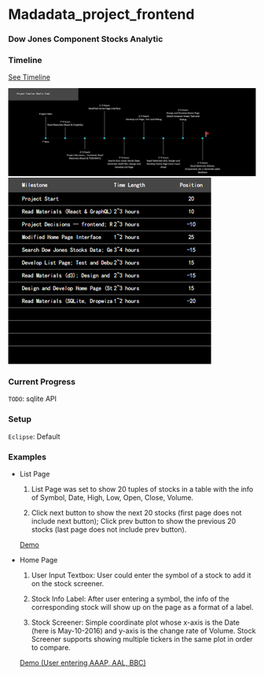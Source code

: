 # Madadata_project_frontend

### Dow Jones Component Stocks Analytic

### Timeline

[See Timeline](https://onedrive.live.com/redir?resid=2A748E6C56A2A5B7!171&authkey=!AI9vtjYleGe5yag&ithint=file%2cxlsx)

![Timeline](https://raw.githubusercontent.com/Tianqi0616/Madadata_project/master/Timeline.PNG)
![Timeline Table](https://github.com/Tianqi0616/Madadata_project/blob/master/Timeline_table.PNG)

### Current Progress

`TODO`: sqlite API

### Setup

`Eclipse`: Default 

### Examples

- List Page

  1) List Page was set to show 20 tuples of stocks in a table with the info of Symbol, Date, High, Low, Open, Close, Volume.

  2) Click next button to show the next 20 stocks (first page does not include next button); Click prev button to show the previous 20 stocks (last page does not include prev button). 

  [Demo](https://github.com/Tianqi0616/Madadata_project/blob/master/DEMO/List%20Page.pdf)

- Home Page

  1) User Input Textbox: User could enter the symbol of a stock to add it on the stock screener.

  2) Stock Info Label: After user entering a symbol, the info of the corresponding stock will show up on the page as a format of a label.

  3) Stock Screener: Simple coordinate plot whose x-axis is the Date (here is May-10-2016) and y-axis is the change rate of Volume. Stock Screener supports showing multiple tickers in the same plot in order to compare.

  [Demo (User entering AAAP, AAL, BBC)](https://github.com/Tianqi0616/Madadata_project/blob/master/DEMO/Home%20Page.pdf)


